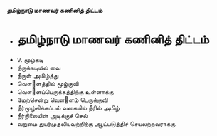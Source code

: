 **தமிழ்நாடு மாணவர் கணினித் திட்டம்**
- # தமிழ்நாடு மாணவர் கணினித் திட்டம்
- v. மூழ்கடி
- நீருக்கடியில் வை
- நீருள் அமிழ்த்து
- வௌ஢ளத்தில் மூழ்குவி
- வௌ஢ளப்பெருக்கத்திற்கு உள்ளாக்கு
- மேற்சென்று வௌ஢ளம் பெருக்குவி
- நீர்மூழ்கிக்கப்பல் வகையில் நீரில் அமிழ்
- நீர்நிலையின் அடிக்குச் செல்
- வறுமை துயர்முதலியவற்றிற்கு ஆட்படுத்திச் செயலற்றவராக்கு.

